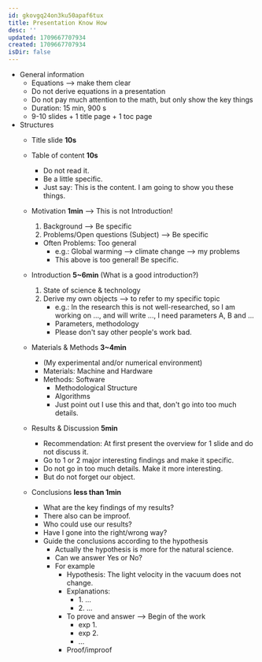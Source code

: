 ```yaml
---
id: gkovgq24on3ku50apaf6tux
title: Presentation Know How
desc: ''
updated: 1709667707934
created: 1709667707934
isDir: false
---
```

-   General information
    -   Equations --\> make them clear
    -   Do not derive equations in a presentation
    -   Do not pay much attention to the math, but only show the key
        things
    -   Duration: 15 min, 900 s
    -   9-10 slides + 1 title page + 1 toc page
-   Structures
    -   Title slide ****10s****
    -   Table of content ****10s****
        -   Do not read it.
        -   Be a little specific.
        -   Just say: This is the content. I am going to show you these
            things.
    -   Motivation ****1min**** --\> This is not Introduction!
        1.  Background --\> Be specific
        2.  Problems/Open questions (Subject) --\> Be specific

        -   Often Problems: Too general
            -   e.g.: Global warming --\> climate change --\> my
                problems
            -   This above is too general! Be specific.
    -   Introduction ****5\~6min**** (What is a good introduction?)
        1.  State of science & technology
        2.  Derive my own objects --\> to refer to my specific topic
            -   e.g.: In the research this is not well-researched, so I
                am working on ..., and will write ..., I need parameters
                A, B and ...
            -   Parameters, methodology
            -   Please don\'t say other people\'s work bad.
    -   Materials & Methods ****3\~4min****
        -   (My experimental and/or numerical environment)
        -   Materials: Machine and Hardware
        -   Methods: Software
            -   Methodological Structure
            -   Algorithms
            -   Just point out I use this and that, don\'t go into too
                much details.
    -   Results & Discussion ****5min****
        -   Recommendation: At first present the overview for 1 slide
            and do not discuss it.
        -   Go to 1 or 2 major interesting findings and make it
            specific.
        -   Do not go in too much details. Make it more interesting.
        -   But do not forget our object.
    -   Conclusions ****less than 1min****
        -   What are the key findings of my results?
        -   There also can be improof.
        -   Who could use our results?
        -   Have I gone into the right/wrong way?
        -   Guide the conclusions according to the hypothesis
            -   Actually the hypothesis is more for the natural science.
            -   Can we answer Yes or No?
            -   For example
                -   Hypothesis: The light velocity in the vacuum does
                    not change.
                -   Explanations:
                    -   1\. ...
                    -   2\. ...
                -   To prove and answer --\> Begin of the work
                    -   exp 1.
                    -   exp 2.
                    -   ...
                -   Proof/improof
